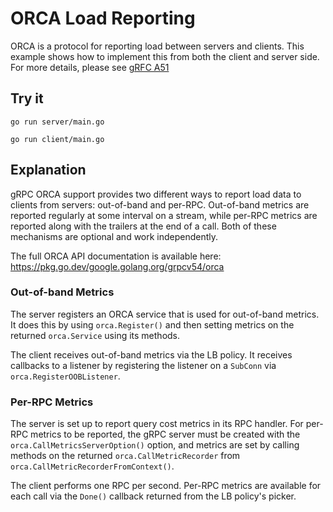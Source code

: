 # ORCA Load Reporting

ORCA is a protocol for reporting load between servers and clients.  This
example shows how to implement this from both the client and server side.  For
more details, please see [gRFC
A51](https://github.com/grpc/proposal/blob/master/A51-custom-backend-metrics.md)

## Try it

```
go run server/main.go
```

```
go run client/main.go
```

## Explanation

gRPC ORCA support provides two different ways to report load data to clients
from servers: out-of-band and per-RPC.  Out-of-band metrics are reported
regularly at some interval on a stream, while per-RPC metrics are reported
along with the trailers at the end of a call.  Both of these mechanisms are
optional and work independently.

The full ORCA API documentation is available here:
https://pkg.go.dev/google.golang.org/grpcv54/orca

### Out-of-band Metrics

The server registers an ORCA service that is used for out-of-band metrics.  It
does this by using `orca.Register()` and then setting metrics on the returned
`orca.Service` using its methods.

The client receives out-of-band metrics via the LB policy.  It receives
callbacks to a listener by registering the listener on a `SubConn` via
`orca.RegisterOOBListener`.

### Per-RPC Metrics

The server is set up to report query cost metrics in its RPC handler.  For
per-RPC metrics to be reported, the gRPC server must be created with the
`orca.CallMetricsServerOption()` option, and metrics are set by calling methods
on the returned `orca.CallMetricRecorder` from
`orca.CallMetricRecorderFromContext()`.

The client performs one RPC per second.  Per-RPC metrics are available for each
call via the `Done()` callback returned from the LB policy's picker.
